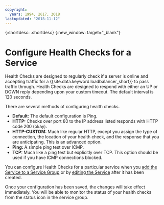 ```yaml
---
copyright:
  years: 1994, 2017, 2018
lastupdated: "2018-11-12"
---
```


{:shortdesc: .shortdesc}
{:new_window: target="_blank"}

# Configure Health Checks for a Service

Health Checks are designed to regularly check if a server is online and accepting traffic for a {{site.data.keyword.loadbalancer_short}} to pass traffic through. Health Checks are designed to respond with either an UP or DOWN reply depending upon your custom timeout. The default interval is 120 seconds.

There are several methods of configuring health checks.

- **Default:** The default configuration is Ping.
- **HTTP:** Checks over port 80 to the IP address listed responds with HTTP code 200 (okay).
- **HTTP-CUSTOM:** Much like regular HTTP, except you assign the type of connection, the location of your health check, and the response that you are anticipating. This is an advanced option.
- **Ping:** A simple ping test over ICMP.
- **TCP:** Much like a ping test but explicitly over TCP. This option should be used if you have ICMP connections blocked.

You can configure Health Checks for a particular service when you [add the Service to a Service Group](add-service-service-group.html) or by [editing the Service](edit-service-load-balancer.html) after it has been created.

Once your configuration has been saved, the changes will take effect immediately. You will be able to monitor the status of your health checks from the status icon in the service group.